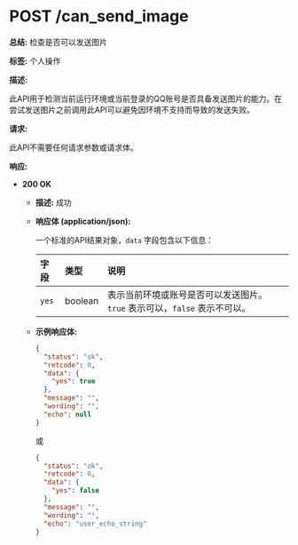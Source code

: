 # POST /can_send_image

**总结:** 检查是否可以发送图片

**标签:** 个人操作

**描述:**

此API用于检测当前运行环境或当前登录的QQ账号是否具备发送图片的能力。在尝试发送图片之前调用此API可以避免因环境不支持而导致的发送失败。

**请求:**

此API不需要任何请求参数或请求体。

**响应:**

*   **200 OK**
    *   **描述:** 成功
    *   **响应体 (application/json):**

        一个标准的API结果对象，`data` 字段包含以下信息：

        | 字段 | 类型    | 说明                                     |
        | :--- | :------ | :--------------------------------------- |
        | `yes`| boolean | 表示当前环境或账号是否可以发送图片。`true` 表示可以，`false` 表示不可以。 |

    *   **示例响应体:**

        ```json
        {
          "status": "ok",
          "retcode": 0, 
          "data": {
            "yes": true
          },
          "message": "",
          "wording": "",
          "echo": null 
        }
        ```

        或

        ```json
        {
          "status": "ok",
          "retcode": 0,
          "data": {
            "yes": false
          },
          "message": "",
          "wording": "",
          "echo": "user_echo_string"
        }
        ```
